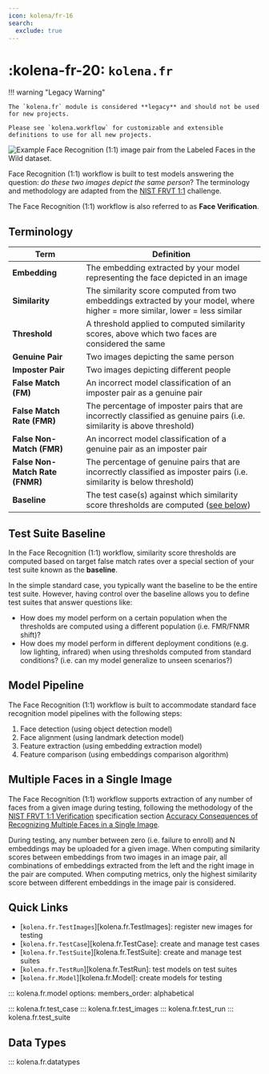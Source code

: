 ```yaml
---
icon: kolena/fr-16
search:
  exclude: true
---
```


# :kolena-fr-20: `kolena.fr`

!!! warning "Legacy Warning"

    The `kolena.fr` module is considered **legacy** and should not be used for new projects.

    Please see `kolena.workflow` for customizable and extensible definitions to use for all new projects.

![Example Face Recognition (1:1) image pair from the Labeled Faces in the Wild dataset.](/assets/images/face-recognition.jpg)

Face Recognition (1:1) workflow is built to test models answering the question: _do these two images depict the same
person_? The terminology and methodology are adapted from the [NIST FRVT 1:1](https://pages.nist.gov/frvt/html/frvt11.html)
challenge.

The Face Recognition (1:1) workflow is also referred to as **Face Verification**.

## Terminology

| Term                            | Definition                                                                                                                   |
| ------------------------------- | ---------------------------------------------------------------------------------------------------------------------------- |
| **Embedding**                   | The embedding extracted by your model representing the face depicted in an image                                             |
| **Similarity**                  | The similarity score computed from two embeddings extracted by your model, where higher = more similar, lower = less similar |
| **Threshold**                   | A threshold applied to computed similarity scores, above which two faces are considered the same                             |
| **Genuine Pair**                | Two images depicting the same person                                                                                         |
| **Imposter Pair**               | Two images depicting different people                                                                                        |
| **False Match (FM)**            | An incorrect model classification of an imposter pair as a genuine pair                                                      |
| **False Match Rate (FMR)**      | The percentage of imposter pairs that are incorrectly classified as genuine pairs (i.e. similarity is above threshold)       |
| **False Non-Match (FMR)**       | An incorrect model classification of a genuine pair as an imposter pair                                                      |
| **False Non-Match Rate (FNMR)** | The percentage of genuine pairs that are incorrectly classified as imposter pairs (i.e. similarity is below threshold)       |
| **Baseline**                    | The test case(s) against which similarity score thresholds are computed ([see below](fr.md#test-suite-baseline))      |

## Test Suite Baseline

In the Face Recognition (1:1) workflow, similarity score thresholds are computed based on target false match rates over
a special section of your test suite known as the **baseline**.

In the simple standard case, you typically want the baseline to be the entire test suite. However, having control over
the baseline allows you to define test suites that answer questions like:

- How does my model perform on a certain population when the thresholds are computed using a different population (i.e.
  FMR/FNMR shift)?
- How does my model perform in different deployment conditions (e.g. low lighting, infrared) when using thresholds
  computed from standard conditions? (i.e. can my model generalize to unseen scenarios?)

## Model Pipeline

The Face Recognition (1:1) workflow is built to accommodate standard face recognition model pipelines with the following
steps:

1. Face detection (using object detection model)
2. Face alignment (using landmark detection model)
3. Feature extraction (using embedding extraction model)
4. Feature comparison (using embeddings comparison algorithm)

## Multiple Faces in a Single Image

The Face Recognition (1:1) workflow supports extraction of any number of faces from a given image during testing,
following the methodology of the [NIST FRVT 1:1 Verification](https://pages.nist.gov/frvt/html/frvt11.html)
specification section [Accuracy Consequences of Recognizing Multiple Faces in a Single Image](https://pages.nist.gov/frvt/html/slides/multiple_faces_single_image.pdf).

During testing, any number between zero (i.e. failure to enroll) and N embeddings may be uploaded for a given image.
When computing similarity scores between embeddings from two images in an image pair, all combinations of embeddings
extracted from the left and the right image in the pair are computed. When computing metrics, only the highest
similarity score between different embeddings in the image pair is considered.

## Quick Links

- [`kolena.fr.TestImages`][kolena.fr.TestImages]: register new images for testing
- [`kolena.fr.TestCase`][kolena.fr.TestCase]: create and manage test cases
- [`kolena.fr.TestSuite`][kolena.fr.TestSuite]: create and manage test suites
- [`kolena.fr.TestRun`][kolena.fr.TestRun]: test models on test suites
- [`kolena.fr.Model`][kolena.fr.Model]: create models for testing

::: kolena.fr.model
    options:
      members_order: alphabetical

::: kolena.fr.test_case
::: kolena.fr.test_images
::: kolena.fr.test_run
::: kolena.fr.test_suite

## Data Types

::: kolena.fr.datatypes
